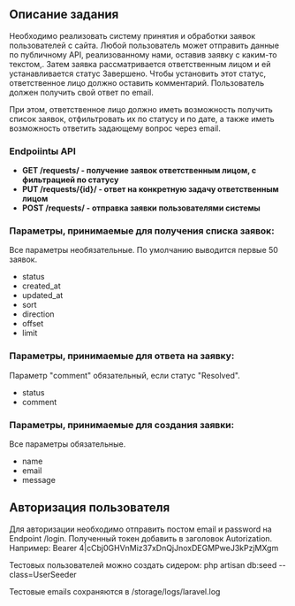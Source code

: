 ## Описание задания

Необходимо реализовать систему принятия и обработки заявок пользователей с сайта. Любой пользователь может отправить данные по публичному API, реализованному нами, оставив заявку с каким-то текстом,. Затем заявка рассматривается ответственным лицом и ей устанавливается статус Завершено. Чтобы установить этот статус, ответственное лицо должно оставить комментарий. Пользователь должен получить свой ответ по email.

При этом, ответственное лицо должно иметь возможность получить список заявок, отфильтровать их по статусу и по дате, а также иметь возможность ответить задающему вопрос через email.

### Endpoiintы API

- **GET /requests/ - получение заявок ответственным лицом, с фильтрацией по статусу**
- **PUT /requests/{id}/ - ответ на конкретную задачу ответственным лицом**
- **POST /requests/ - отправка заявки пользователями системы**

### Параметры, принимаемые для получения списка заявок:
Все параметры необязательные. По умолчанию выводится первые 50 заявок.
* status
* created_at
* updated_at
* sort
* direction
* offset
* limit

### Параметры, принимаемые для ответа на заявку:
Параметр "comment" обязательный, если статус "Resolved".
* status
* comment

### Параметры, принимаемые для создания заявки:
Все параметры обязательные.
* name
* email
* message

## Авторизация пользователя
Для авторизации необходимо отправить постом email и password на Endpoint /login.
Полученный токен добавить в заголовок Autorization.
Например: Bearer 4|cCbj0GHVnMiz37xDnQjJnoxDEGMPweJ3kPzjMXgm

Тестовых пользователей можно создать сидером:
php artisan db:seed --class=UserSeeder

Тестовые emails сохраняются в /storage/logs/laravel.log
